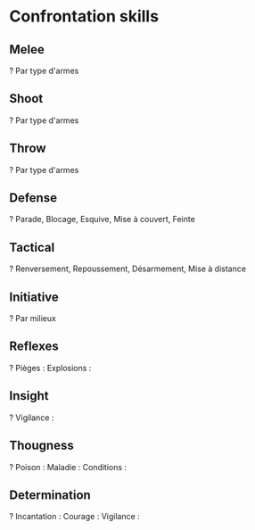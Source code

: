 # Confrontation skills

## Melee

?
Par type d'armes

## Shoot

?
Par type d'armes

## Throw

?
Par type d'armes

## Defense

?
Parade, Blocage, Esquive, Mise à couvert, Feinte

## Tactical

?
Renversement, Repoussement, Désarmement, Mise à distance

## Initiative

?
Par milieux

## Reflexes

?
Pièges :
Explosions :

## Insight

?
Vigilance :

## Thougness

?
Poison :
Maladie :
Conditions :

## Determination

?
Incantation :
Courage :
Vigilance :
